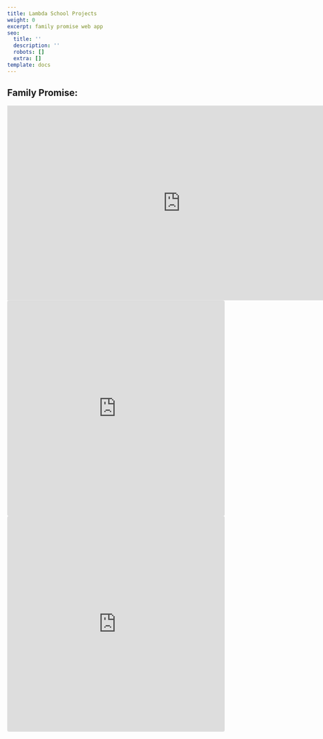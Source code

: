 ```yaml
---
title: Lambda School Projects
weight: 0
excerpt: family promise web app
seo:
  title: ''
  description: ''
  robots: []
  extra: []
template: docs
---
```

## Family Promise:


<iframe style="border: 1px solid rgba(0, 0, 0, 0.1);" width="800" height="450" src="https://www.figma.com/embed?embed_host=share&url=https%3A%2F%2Fwww.figma.com%2Ffile%2FbOwyinWBikQ5jdEpSx5WcI%2FFamily-Promise-Copy" allowfullscreen></iframe>


<iframe src="https://www.figma.com/embed?embed_host=share&url=https%3A%2F%2Fwww.figma.com%2Ffile%2FbOwyinWBikQ5jdEpSx5WcI%2FFamily-Promise-Copy"
     style="width:100%; height:500px; border:0; border-radius: 4px; overflow:hidden;"
     title="Family_Promise_embed"
     allow="accelerometer; ambient-light-sensor; camera; encrypted-media; geolocation; gyroscope; hid; microphone; midi; payment; usb; vr; xr-spatial-tracking"
     sandbox="allow-forms allow-modals allow-popups allow-presentation allow-same-origin allow-scripts"
   ></iframe>


<iframe src="https://codesandbox.io/embed/family-promise-embed-b434z?autoresize=1&fontsize=12&hidenavigation=1&theme=dark&view=preview"
     style="width:100%; height:500px; border:0; border-radius: 4px; overflow:hidden;"
     title="Family_Promise_embed"
     allow="accelerometer; ambient-light-sensor; camera; encrypted-media; geolocation; gyroscope; hid; microphone; midi; payment; usb; vr; xr-spatial-tracking"
     sandbox="allow-forms allow-modals allow-popups allow-presentation allow-same-origin allow-scripts"
   ></iframe>
